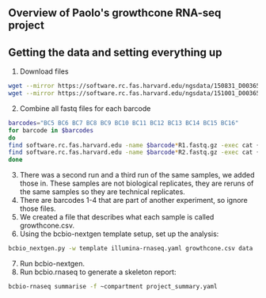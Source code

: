 ## Overview of Paolo's growthcone RNA-seq project

## Getting the data and setting everything up
1. Download files
```bash
wget --mirror https://software.rc.fas.harvard.edu/ngsdata/150831_D00365_0590_BHC7JMBCXX
wget --mirror https://software.rc.fas.harvard.edu/ngsdata/151001_D00365_0613_AH72FJBCXX
```

2. Combine all fastq files for each barcode
```bash
barcodes="BC5 BC6 BC7 BC8 BC9 BC10 BC11 BC12 BC13 BC14 BC15 BC16"
for barcode in $barcodes
do
find software.rc.fas.harvard.edu -name $barcode*R1.fastq.gz -exec cat {} \; > data/${barcode}_R1.fastq.gz
find software.rc.fas.harvard.edu -name $barcode*R2.fastq.gz -exec cat {} \; > data/${barcode}_R2.fastq.gz
done
```

3. There was a second run and a third run of the same samples, we added those in. These samples are not
biological replicates, they are reruns of the same samples so they are technical replicates.
4. There are barcodes 1-4 that are part of another experiment, so ignore those files.
5. We created a file that describes what each sample is called growthcone.csv.
6. Using the bcbio-nextgen template setup, set up the analysis:
```bash    
bcbio_nextgen.py -w template illumina-rnaseq.yaml growthcone.csv data
```
7. Run bcbio-nextgen.
8. Run bcbio.rnaseq to generate a skeleton report: 
```bash
bcbio-rnaseq summarise -f ~compartment project_summary.yaml
```
